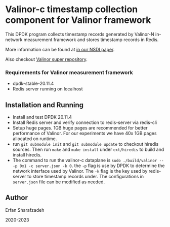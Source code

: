 # Valinor-c timestamp collection component for Valinor framework

This DPDK program collects timestamp records generated by Valinor-N in-network measurement framework and stores timestamp records in Redis.

More information can be found at [in our NSDI paper](https://www.usenix.org/conference/nsdi23/presentation/sharafzadeh).

Also checkout [Valinor super repository](https://github.com/hopnets/valinor-artifacts).

### Requirements for Valinor measurement framework

- dpdk-stable-20.11.4
- Redis server running on localhost


## Installation and Running

- Install and test DPDK 20.11.4
- Install Redis server and verify connection to redis-server via redis-cli
- Setup huge pages. 1GB huge pages are recommended for better performance of Valinor. For our experiments we have 40x 1GB pages allocated on runtime.
- run `git submodule init` and `git submodule update` to checkout hiredis sources. Then run `make` and `make install` under `ext/hiredis` to build and install hiredis.
- The command to run the valinor-c dataplane is `sudo ./build/valinor -- -p 0x1 -c server.json -k 0`. the `-p` flag is use by DPDK to determine the network interface used by Valinor. The `-k` flag is the key used by redis-server to store timestamp records under. The configurations in `server.json` file can be modified as needed.

## Author

Erfan Sharafzadeh

2020-2023